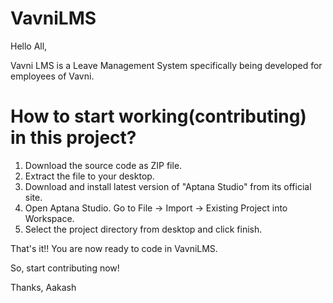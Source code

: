 VavniLMS
========
Hello All,

Vavni LMS is a Leave Management System specifically being developed for employees of Vavni.

How to start working(contributing) in this project?
===================================================
1. Download the source code as ZIP file.
2. Extract the file to your desktop.
3. Download and install latest version of "Aptana Studio" from its official site.
4. Open Aptana Studio. Go to File -> Import -> Existing Project into Workspace.
5. Select the project directory from desktop and click finish.

That's it!! You are now ready to code in VavniLMS. 

So, start contributing now!

Thanks,
Aakash
